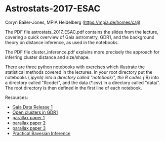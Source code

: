 # Astrostats-2017-ESAC

Coryn Bailer-Jones, MPIA Heidelberg (https://mpia.de/homes/calj)

The PDF file astrostats_2017_ESAC.pdf contains the slides from the lecture, covering a quick overview of Gaia astrometry, GDR1, and the background theory on distance inference, as used in the notebooks. 

The PDF file cluster_inference.pdf explains more precisely the approach for inferring cluster distance and size/shape.

There are three python notebooks with exercises which illustrate the statistical methods covered in the lectures.
In your root directory put the notebooks (*.ipynb) into a directory called "notebook/", the R codes (*.R) into a directory called "Rcode/", and the data (*.csv) in a directory called "data/". The root directory is then defined in the first line of each notebook.

Resources:
* [Gaia Data Release 1](http://adsabs.harvard.edu/abs/2017A%26A...601A..19G)
* [Open clusters in GDR1](http://adsabs.harvard.edu/abs/2017A%26A...601A..19G)
* [parallax paper 1](http://adsabs.harvard.edu/abs/2015PASP..127..994B)
* [parallax paper 2](http://adsabs.harvard.edu/abs/2016ApJ...832..137A)
* [parallax paper 3](http://adsabs.harvard.edu/abs/2016ApJ...833..119A)
* [Practical Bayesian Inference](http://www.cambridge.org/de/academic/subjects/physics/mathematical-methods/practical-bayesian-inference-primer-physical-scientists?format=PB)
